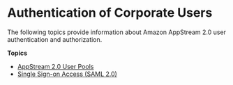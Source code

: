# Authentication of Corporate Users<a name="authentication-authorization"></a>

The following topics provide information about Amazon AppStream 2\.0 user authentication and authorization\.

**Topics**
+ [AppStream 2\.0 User Pools](user-pool.md)
+ [Single Sign\-on Access \(SAML 2\.0\)](external-identity-providers.md)